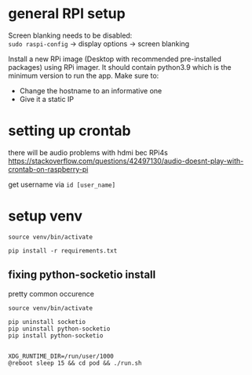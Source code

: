 # general RPI setup

Screen blanking needs to be disabled: \
`sudo raspi-config` -> display options -> screen blanking

Install a new RPi image (Desktop with recommended pre-installed packages) using RPi imager. It should contain python3.9
which is the minimum version to run the app. Make sure to:

- Change the hostname to an informative one
- Give it a static IP

# setting up crontab
there will be audio problems with hdmi bec RPi4s
https://stackoverflow.com/questions/42497130/audio-doesnt-play-with-crontab-on-raspberry-pi

get username via `id [user_name]`

# setup venv

```
source venv/bin/activate

pip install -r requirements.txt
```

## fixing python-socketio install

pretty common occurence
```
source venv/bin/activate

pip uninstall socketio
pip uninstall python-socketio 
pip install python-socketio 
```


<code>
XDG_RUNTIME_DIR=/run/user/1000
@reboot sleep 15 && cd pod && ./run.sh
</code>

